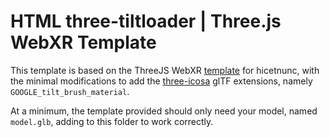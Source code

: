 # HTML three-tiltloader | Three.js WebXR Template

This template is based on the ThreeJS WebXR [template](https://github.com/hicetnunc2000/hicetnunc/tree/main/templates/html-three-webxr-template) for hicetnunc, with the minimal modifications to add the [three-icosa](https://github.com/icosa-gallery/three-icosa) glTF extensions, namely `GOOGLE_tilt_brush_material`. 

At a minimum, the template provided should only need your model, named `model.glb`, adding to this folder to work correctly.
